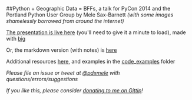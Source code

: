 ##Python + Geographic Data = BFFs, a talk for PyCon 2014 and the Portland Python User Group
by Mele Sax-Barnett *(with some images shamelessly borrowed from around the internet)*

[The presentation is live here](http://pdxmele.com/python-geodata-bffs/index.html) (you'll need to give it a minute to load), made with [big](https://github.com/tmcw/big)

Or, the markdown version (with notes) is [here](https://github.com/pdxmele/python-geodata-bffs/blob/master/presentation.md)

Additional resources [here](https://github.com/pdxmele/python-geodata-bffs/blob/master/resources.md), and examples in the [code_examples](https://github.com/pdxmele/python-geodata-bffs/tree/master/code_examples) folder

*Please file an issue or tweet at [@pdxmele](https://twitter.com/pdxmele) with questions/errors/suggestions*

*If you like this, please consider [donating to me on Gittip](https://www.gittip.com/pdxmele/)!*
